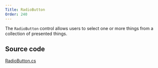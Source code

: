 ```yaml
---
Title: RadioButton
Order: 240
---
```

The `RadioButton` control allows users to select one or more things from a collection of presented things.

## Source code
[RadioButton.cs](https://github.com/AvaloniaUI/Avalonia/blob/master/src/Avalonia.Controls/RadioButton.cs)
